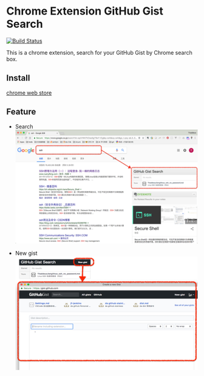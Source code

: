 # Chrome Extension GitHub Gist Search

[![Build Status](https://travis-ci.org/ThaddeusJiang/chrome-extension-github-gist-search.svg?branch=master)](https://travis-ci.org/ThaddeusJiang/chrome-extension-github-gist-search)

This is a chrome extension, search for your GitHub Gist by Chrome search box.

## Install
[chrome web store](https://chrome.google.com/webstore/detail/github-gist-search/mamcpimmmcfjddbnldmnbajnknjjdhkk)

## Feature
- Search
![Screen Shot](./Screen-Shot.png)

- New gist
![New gist](./New-gist.png)
